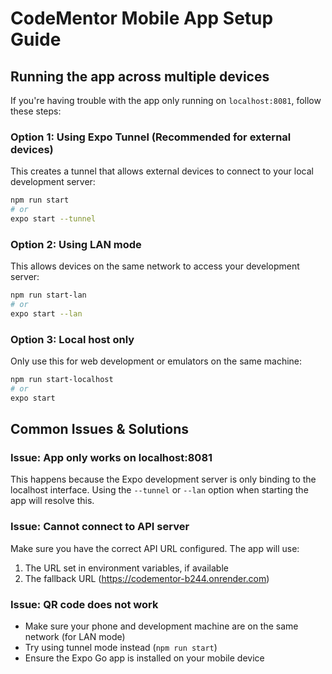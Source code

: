 # CodeMentor Mobile App Setup Guide

## Running the app across multiple devices

If you're having trouble with the app only running on `localhost:8081`, follow these steps:

### Option 1: Using Expo Tunnel (Recommended for external devices)

This creates a tunnel that allows external devices to connect to your local development server:

```bash
npm run start
# or
expo start --tunnel
```

### Option 2: Using LAN mode

This allows devices on the same network to access your development server:

```bash
npm run start-lan
# or
expo start --lan
```

### Option 3: Local host only

Only use this for web development or emulators on the same machine:

```bash
npm run start-localhost
# or
expo start
```

## Common Issues & Solutions

### Issue: App only works on localhost:8081

This happens because the Expo development server is only binding to the localhost interface. Using the `--tunnel` or `--lan` option when starting the app will resolve this.

### Issue: Cannot connect to API server

Make sure you have the correct API URL configured. The app will use:
1. The URL set in environment variables, if available
2. The fallback URL (https://codementor-b244.onrender.com)

### Issue: QR code does not work

- Make sure your phone and development machine are on the same network (for LAN mode)
- Try using tunnel mode instead (`npm run start`)
- Ensure the Expo Go app is installed on your mobile device

